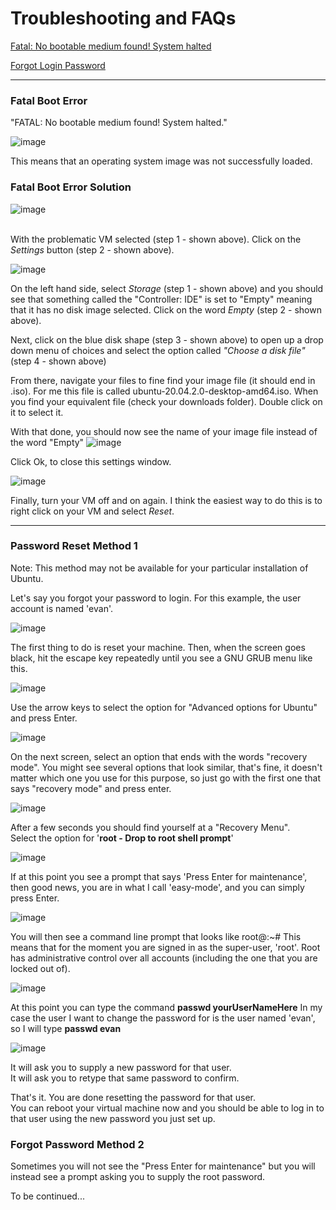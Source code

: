 # Troubleshooting and FAQs

[Fatal: No bootable medium found! System halted](#fatal-boot-error)
<br>

[Forgot Login Password ](#password-reset-method-1)

<hr>
 
### Fatal Boot Error 
"FATAL: No bootable medium found! System halted." 

![image](https://user-images.githubusercontent.com/12129459/124355494-74e09f80-dbdf-11eb-9e30-1dc4152dd88b.png)

This means that an operating system image was not successfully loaded.

### Fatal Boot Error Solution

![image](https://user-images.githubusercontent.com/12129459/124356539-824c5880-dbe4-11eb-97f1-24827da9967f.png)

<br>With the problematic VM selected (step 1 - shown above). Click on the _Settings_ button (step 2 - shown above).

![image](https://user-images.githubusercontent.com/12129459/124356379-c2f7a200-dbe3-11eb-8f79-c555c668da60.png)

On the left hand side, select _Storage_ (step 1 - shown above) and you should see that something called the "Controller: IDE" is set to "Empty" meaning that it has no disk image selected.  Click on the word _Empty_ (step 2 - shown above).  

Next, click on the blue disk shape (step 3 - shown above) to open up a drop down menu of choices and select the option called _"Choose a disk file"_ (step 4 - shown above)

From there, navigate your files to fine find your image file (it should end in .iso).  For me this file is called ubuntu-20.04.2.0-desktop-amd64.iso.  When you find your equivalent file (check your downloads folder).  Double click on it to select it.  

With that done, you should now see the name of your image file instead of the word "Empty" 
![image](https://user-images.githubusercontent.com/12129459/124356727-a2c8e280-dbe5-11eb-892f-3a97cbf0b46a.png)

Click Ok, to close this settings window. 

![image](https://user-images.githubusercontent.com/12129459/124356793-08b56a00-dbe6-11eb-8d7a-2461889780e8.png)

Finally, turn your VM off and on again.  I think the easiest way to do this is to right click on your VM and select _Reset_.

<hr>


### Password Reset Method 1
Note: This method may not be available for your particular installation of Ubuntu.  

Let's say you forgot your password to login. For this example, the user account is named 'evan'. 

![image](https://user-images.githubusercontent.com/12129459/126675234-44068b90-4cb8-4dfd-9a0b-fbd08c1fe67e.png)

The first thing to do is reset your machine. Then, when the screen goes black, hit the escape key repeatedly until you see a GNU GRUB menu like this. 

![image](https://user-images.githubusercontent.com/12129459/126675425-482aa6a4-5e70-48dd-b881-19ca2e3dea52.png)

Use the arrow keys to select the option for "Advanced options for Ubuntu" and press Enter.
 
![image](https://user-images.githubusercontent.com/12129459/126675546-f5463e5d-ee3e-474a-a6da-8aa94cd6343d.png)

On the next screen, select an option that ends with the words "recovery mode".  You might see several options that look similar, that's fine, it doesn't matter which one you use for this purpose, so just go with the first one that says "recovery mode" and press enter. 

![image](https://user-images.githubusercontent.com/12129459/126672924-1d212347-a57d-4cd0-8769-3d1a07f6a857.png)

After a few seconds you should find yourself at a "Recovery Menu".  
Select the option for '**root - Drop to root shell prompt**'

![image](https://user-images.githubusercontent.com/12129459/126673773-38ae6143-86f6-4f45-b5bd-2a68e335c77d.png)

If at this point you see a prompt that says 'Press Enter for maintenance', then good news, you are in what I call 'easy-mode', and you can simply press Enter.

![image](https://user-images.githubusercontent.com/12129459/126673994-5e2485fe-6883-4c0c-ad68-85978acbf3da.png)

You will then see a command line prompt that looks like root@<theMachineName>:~# 
This means that for the moment you are signed in as the super-user, 'root'. Root has administrative control over all accounts (including the one that you are locked out of).  
 
![image](https://user-images.githubusercontent.com/12129459/126674331-ca666838-b75e-4f4f-a89c-70fd21a13ab9.png)

At this point you can type the command **passwd yourUserNameHere**
In my case the user I want to change the password for is the user named 'evan', so I will type **passwd evan**

![image](https://user-images.githubusercontent.com/12129459/126674464-6d29a64d-cadf-426b-8441-57833eead280.png)

It will ask you to supply a new password for that user.  
It will ask you to retype that same password to confirm.  

That's it.  You are done resetting the password for that user.  
You can reboot your virtual machine now and you should be able to log in to that user using the new password you just set up. 

### Forgot Password Method 2

Sometimes you will not see the "Press Enter for maintenance" but you will instead see a prompt asking you to supply the root password.
 
To be continued...


